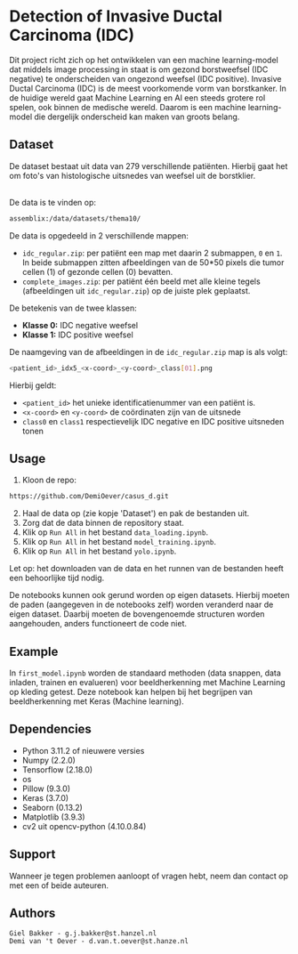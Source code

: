 # Detection of Invasive Ductal Carcinoma (IDC)
Dit project richt zich op het ontwikkelen van een machine learning-model dat middels image processing in staat is om gezond borstweefsel (IDC negative) te onderscheiden van ongezond weefsel (IDC positive). Invasive Ductal Carcinoma (IDC) is de meest voorkomende vorm van borstkanker.
In de huidige wereld gaat Machine Learning en AI een steeds grotere rol spelen, ook binnen de medische wereld. Daarom is een machine learning-model die dergelijk onderscheid kan maken van groots belang.

## Dataset
De dataset bestaat uit data van 279 verschillende patiënten. Hierbij gaat het om foto's van histologische uitsnedes van weefsel uit de borstklier. <br><br>

De data is te vinden op: <br>
```bash
assemblix:/data/datasets/thema10/
```

De data is opgedeeld in 2 verschillende mappen:
- `idc_regular.zip`: per patiënt een map met daarin 2 submappen, `0` en `1`. In beide submappen zitten afbeeldingen van de 50*50 pixels die tumor cellen (1) of gezonde cellen (0) bevatten.
- `complete_images.zip`: per patiënt één beeld met alle kleine tegels (afbeeldingen uit `idc_regular.zip`) op de juiste plek geplaatst.

De betekenis van de twee klassen:
- **Klasse 0:** IDC negative weefsel
- **Klasse 1:** IDC positive weefsel

De naamgeving van de afbeeldingen in de `idc_regular.zip` map is als volgt:<br>
```bash
<patient_id>_idx5_<x-coord>_<y-coord>_class[01].png
```

Hierbij geldt:
- `<patient_id>` het unieke identificatienummer van een patiënt is.
- `<x-coord>` en `<y-coord>` de coördinaten zijn van de uitsnede
- `class0` en `class1` respectievelijk IDC negative en IDC positive uitsneden tonen

## Usage
1. Kloon de repo:
```bash
https://github.com/DemiOever/casus_d.git
```
2. Haal de data op (zie kopje 'Dataset') en pak de bestanden uit.
3. Zorg dat de data binnen de repository staat. 
4. Klik op `Run All` in het bestand `data_loading.ipynb`.
4. Klik op `Run All` in het bestand `model_training.ipynb`.
5. Klik op `Run All` in het bestand `yolo.ipynb`.

Let op: het downloaden van de data en het runnen van de bestanden heeft een behoorlijke tijd nodig.

De notebooks kunnen ook gerund worden op eigen datasets. Hierbij moeten de paden (aangegeven in de notebooks zelf) worden veranderd naar de eigen dataset. Daarbij moeten de bovengenoemde structuren worden aangehouden, anders functioneert de code niet.

## Example
In `first_model.ipynb` worden de standaard methoden (data snappen, data inladen, trainen en evalueren) voor beeldherkenning met Machine Learning op kleding getest. Deze notebook kan helpen bij het begrijpen van beeldherkenning met Keras (Machine learning).

## Dependencies
- Python 3.11.2 of nieuwere versies
- Numpy (2.2.0)
- Tensorflow (2.18.0)
- os
- Pillow (9.3.0)
- Keras (3.7.0)
- Seaborn (0.13.2)
- Matplotlib (3.9.3)
- cv2 uit opencv-python (4.10.0.84)

## Support
Wanneer je tegen problemen aanloopt of vragen hebt, neem dan contact op met een of beide auteuren.

## Authors
    Giel Bakker - g.j.bakker@st.hanzel.nl
    Demi van 't Oever - d.van.t.oever@st.hanze.nl